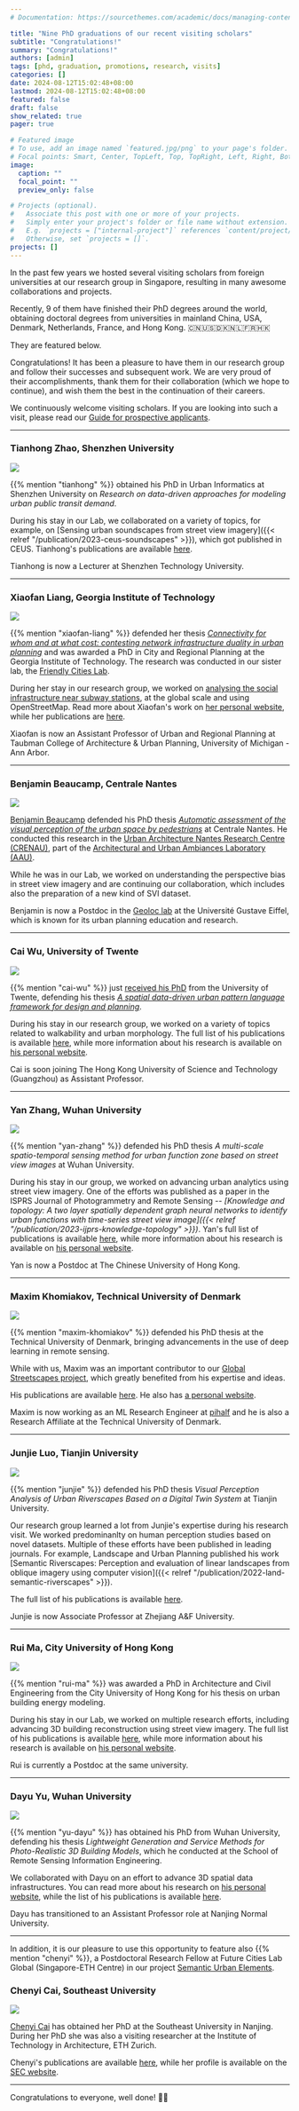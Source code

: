 ```yaml
---
# Documentation: https://sourcethemes.com/academic/docs/managing-content/

title: "Nine PhD graduations of our recent visiting scholars"
subtitle: "Congratulations!"
summary: "Congratulations!"
authors: [admin]
tags: [phd, graduation, promotions, research, visits]
categories: []
date: 2024-08-12T15:02:48+08:00
lastmod: 2024-08-12T15:02:48+08:00
featured: false
draft: false
show_related: true
pager: true

# Featured image
# To use, add an image named `featured.jpg/png` to your page's folder.
# Focal points: Smart, Center, TopLeft, Top, TopRight, Left, Right, BottomLeft, Bottom, BottomRight.
image:
  caption: ""
  focal_point: ""
  preview_only: false

# Projects (optional).
#   Associate this post with one or more of your projects.
#   Simply enter your project's folder or file name without extension.
#   E.g. `projects = ["internal-project"]` references `content/project/deep-learning/index.md`.
#   Otherwise, set `projects = []`.
projects: []
---
```


In the past few years we hosted several visiting scholars from foreign universities at our research group in Singapore, resulting in many awesome collaborations and projects.

Recently, 9 of them have finished their PhD degrees around the world, obtaining doctoral degrees from universities in mainland China, USA, Denmark, Netherlands, France, and Hong Kong. 🇨🇳🇺🇸🇩🇰🇳🇱🇫🇷🇭🇰

They are featured below.

Congratulations!
It has been a pleasure to have them in our research group and follow their successes and subsequent work.
We are very proud of their accomplishments, thank them for their collaboration (which we hope to continue), and wish them the best in the continuation of their careers.

We continuously welcome visiting scholars.
If you are looking into such a visit, please read our [Guide for prospective applicants](/opportunities/application-guide/).

---

### Tianhong Zhao, Shenzhen University

![](tianhong-phd.jpeg)

{{% mention "tianhong" %}} obtained his PhD in Urban Informatics at Shenzhen University on _Research on data-driven approaches for modeling urban public transit demand_.

During his stay in our Lab, we collaborated on a variety of topics, for example, on [Sensing urban soundscapes from street view imagery]({{< relref "/publication/2023-ceus-soundscapes" >}}), which got published in CEUS. Tianhong's publications are available [here](https://scholar.google.com/citations?user=zKBGvToAAAAJ&hl=zh-CN).

Tianhong is now a Lecturer at Shenzhen Technology University.

---

### Xiaofan Liang, Georgia Institute of Technology

![](xiaofan-phd.jpeg)

{{% mention "xiaofan-liang" %}} defended her thesis _[Connectivity for whom and at what cost: contesting network infrastructure duality in urban planning](https://repository.gatech.edu/entities/publication/17423254-589d-4fc3-84a3-e66b05eab76e)_ and was awarded a PhD in City and Regional Planning at the Georgia Institute of Technology.
The research was conducted in our sister lab, the [Friendly Cities Lab](http://friendlycities.gatech.edu).

During her stay in our research group, we worked on [analysing the social infrastructure near subway stations](https://www.xiaofanliang.com/project/sipoi/), at the global scale and using OpenStreetMap.
Read more about Xiaofan's work on [her personal website](https://www.xiaofanliang.com), while her publications are [here](https://scholar.google.com/citations?user=fMkIGgMAAAAJ&hl=en&oi=ao).

Xiaofan is now an Assistant Professor of Urban and Regional Planning at Taubman College of Architecture & Urban Planning, University of Michigan - Ann Arbor.

---

### Benjamin Beaucamp, Centrale Nantes 

![](benjamin-phd.jpeg)

[Benjamin Beaucamp](https://fr.linkedin.com/in/benjamin-beaucamp/en) defended his PhD thesis _[Automatic assessment of the visual perception of the urban space by pedestrians](https://www.ec-nantes.fr/medias/fichier/resume_1717069935150-pdf)_ at Centrale Nantes.
He conducted this research in the [Urban Architecture Nantes Research Centre (CRENAU)](https://aau.archi.fr/crenau/), part of the [Architectural and Urban Ambiances Laboratory (AAU)](https://aau.archi.fr).

While he was in our Lab, we worked on understanding the perspective bias in street view imagery and are continuing our collaboration, which includes also the preparation of a new kind of SVI dataset.

Benjamin is now a Postdoc in the [Geoloc lab](https://geoloc.univ-gustave-eiffel.fr) at the Université Gustave Eiffel, which is known for its urban planning education and research.

---

### Cai Wu, University of Twente

![](cai-phd.jpeg)

{{% mention "cai-wu" %}} just [received his PhD](https://www.utwente.nl/en/education/tgs/currentcandidates/phd/calendar/2024/6/1563394/phd-defence-cai-wu-a-spatial-driven-urban-pattern-language-framework-for-design-and-planning) from the University of Twente, defending his thesis _[A spatial data-driven urban pattern language framework for design and planning](https://research.utwente.nl/en/publications/a-spatial-data-driven-urban-pattern-language-framework-for-design)_.

During his stay in our research group, we worked on a variety of topics related to walkability and urban morphology.
The full list of his publications is available [here](https://scholar.google.com/citations?user=jdnF-JYAAAAJ&hl=en), while more information about his research is available on [his personal website](https://wucai.me).

Cai is soon joining The Hong Kong University of Science and Technology (Guangzhou) as Assistant Professor.

---

### Yan Zhang, Wuhan University

![](yan-phd.jpeg)

{{% mention "yan-zhang" %}} defended his PhD thesis _A multi-scale spatio-temporal sensing method for urban function zone based on street view images_ at Wuhan University.

During his stay in our group, we worked on advancing urban analytics using street view imagery. 
One of the efforts was published as a paper in the ISPRS Journal of Photogrammetry and Remote Sensing -- _[Knowledge and topology: A two layer spatially dependent graph neural networks to identify urban functions with time-series street view image]({{< relref "/publication/2023-ijprs-knowledge-topology" >}})_.
Yan's full list of publications is available [here](https://scholar.google.com.hk/citations?user=H8T2HtsAAAAJ), while more information about his research is available on [his personal website](https://sites.google.com/view/giserzhang).

Yan is now a Postdoc at The Chinese University of Hong Kong.

---

### Maxim Khomiakov, Technical University of Denmark

![](maxim-phd.jpeg)

{{% mention "maxim-khomiakov" %}} defended his PhD thesis at the Technical University of Denmark, bringing advancements in the use of deep learning in remote sensing.

While with us, Maxim was an important contributor to our [Global Streetscapes project](/project/global-streetscapes), which greatly benefited from his expertise and ideas.

His publications are available [here](https://scholar.google.com.sg/citations?user=czbfDcwAAAAJ&hl=en&oi=ao). 
He also has [a personal website](https://www.maxims.dev).

Maxim is now working as an ML Research Engineer at [pihalf](http://www.pihalf.com/) and he is also a Research Affiliate at the Technical University of Denmark.

---

### Junjie Luo, Tianjin University

![](junjie-phd.jpeg)

{{% mention "junjie" %}} defended his PhD thesis _Visual Perception Analysis of Urban Riverscapes Based on a Digital Twin System_ at Tianjin University.

Our research group learned a lot from Junjie's expertise during his research visit.
We worked predominanlty on human perception studies based on novel datasets.
Multiple of these efforts have been published in leading journals.
For example, Landscape and Urban Planning published his work [Semantic Riverscapes: Perception and evaluation of linear landscapes from oblique imagery using computer vision]({{< relref "/publication/2022-land-semantic-riverscapes" >}}).

The full list of his publications is available [here](https://scholar.google.com/citations?hl=en&user=9DZiTEUAAAAJ).

Junjie is now Associate Professor at Zhejiang A&F University.

---

### Rui Ma, City University of Hong Kong

![](rui-phd.jpeg)

{{% mention "rui-ma" %}} was awarded a PhD in Architecture and Civil Engineering from the City University of Hong Kong for his thesis on urban building energy modeling.

During his stay in our Lab, we worked on multiple research efforts, including advancing 3D building reconstruction using street view imagery.
The full list of his publications is available [here](https://scholar.google.com/citations?user=V_KsQSgAAAAJ&hl=zh-CN), while more information about his research is available on [his personal website](https://ruirzma.github.io).


Rui is currently a Postdoc at the same university.

---

### Dayu Yu, Wuhan University

![](dayu-phd.jpeg)

{{% mention "yu-dayu" %}} has obtained his PhD from Wuhan University, defending his thesis _Lightweight Generation and Service Methods for Photo-Realistic 3D Building Models_, which he conducted at the School of Remote Sensing Information Engineering.

We collaborated with Dayu on an effort to advance 3D spatial data infrastructures.
You can read more about his research on [his personal website](https://dayuyu-3d.github.io), while the list of his publications is available [here](https://scholar.google.com.hk/citations?hl=zh-CN&user=C3Pkj1sAAAAJ).

Dayu has transitioned to an Assistant Professor role at Nanjing Normal University.

---

In addition, it is our pleasure to use this opportunity to feature also {{% mention "chenyi" %}}, a Postdoctoral Research Fellow at Future Cities Lab Global (Singapore-ETH Centre) in our project [Semantic Urban Elements](https://fcl.ethz.ch/research/integration-and-strategies/semantic-urban-elements.html).

### Chenyi Cai, Southeast University 

![](chenyi-phd.jpeg)

[Chenyi Cai](https://ch.linkedin.com/in/chenyi-cai-680943201) has obtained her PhD at the Southeast University in Nanjing.
During her PhD she was also a visiting researcher at the Institute of Technology in Architecture, ETH Zurich.

Chenyi's publications are available [here](https://scholar.google.com/citations?hl=en&user=DV1nKooAAAAJ&view_op=list_works&sortby=pubdate), while her profile is available on the [SEC website](https://fcl.ethz.ch/people/researchers/cai-chenyi.html).

---

Congratulations to everyone, well done! 🎉👏

